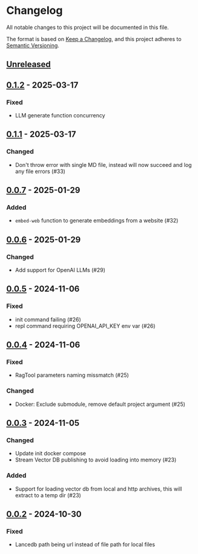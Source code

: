 # Changelog
All notable changes to this project will be documented in this file.

The format is based on [Keep a Changelog](https://keepachangelog.com/en/1.0.0/),
and this project adheres to
[Semantic Versioning](https://semver.org/spec/v2.0.0.html).

## [Unreleased]

## [0.1.2] - 2025-03-17
### Fixed
- LLM generate function concurrency

## [0.1.1] - 2025-03-17
### Changed
- Don't throw error with single MD file, instead will now succeed and log any
  file errors (#33)

## [0.0.7] - 2025-01-29
### Added
- `embed-web` function to generate embeddings from a website (#32)

## [0.0.6] - 2025-01-29
### Changed
- Add support for OpenAI LLMs (#29)

## [0.0.5] - 2024-11-06
### Fixed
- init command failing (#26)
- repl command requiring OPENAI_API_KEY env var (#26)

## [0.0.4] - 2024-11-06
### Fixed
- RagTool parameters naming missmatch (#25)

### Changed
- Docker: Exclude submodule, remove default project argument (#25)

## [0.0.3] - 2024-11-05
### Changed
- Update init docker compose
- Stream Vector DB publishing to avoid loading into memory (#23)

### Added
- Support for loading vector db from local and http archives, this will extract
  to a temp dir (#23)

## [0.0.2] - 2024-10-30
### Fixed
- Lancedb path being url instead of file path for local files

[Unreleased]: https://github.com/subquery/subql-ai-app-framework/compare/v0.1.2...HEAD
[0.1.2]: https://github.com/subquery/subql-ai-app-framework/compare/v0.1.1...v0.1.2
[0.1.1]: https://github.com/subquery/subql-ai-app-framework/compare/v0.0.7...v0.1.1
[0.0.7]: https://github.com/subquery/subql-ai-app-framework/compare/v0.0.6...v0.0.7
[0.0.6]: https://github.com/subquery/subql-ai-app-framework/compare/v0.0.5...v0.0.6
[0.0.5]: https://github.com/subquery/subql-ai-app-framework"/compare/v0.0.4...v0.0.5
[0.0.4]: https://github.com/subquery/subql-ai-app-framework"/compare/v0.0.3...v0.0.4
[0.0.3]: https://github.com/subquery/subql-ai-app-framework"/compare/v0.0.2...v0.0.3
[0.0.2]: https://github.com/subquery/subql-ai-app-framework"/releases/tag/v0.0.2
